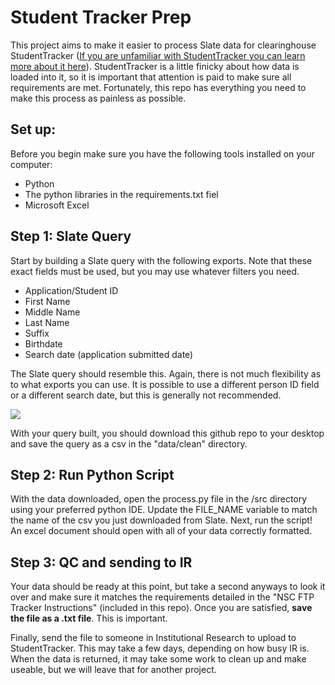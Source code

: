 # Student Tracker Prep
This project aims to make it easier to process Slate data for clearinghouse StudentTracker (<a href="https://www.studentclearinghouse.org/colleges/studenttracker/">If you are unfamiliar with StudentTracker you can learn more about it here</a>). StudentTracker is a little finicky about how data is loaded into it, so it is important that attention is paid to make sure all requirements are met. Fortunately, this repo has everything you need to make this process as painless as possible.

## Set up:
Before you begin make sure you have the following tools installed on your computer:
<ul>
  <li>Python</li>
  <li>The python libraries in the requirements.txt fiel</li>
  <li>Microsoft Excel</li>
</ul>

## Step 1: Slate Query
Start by building a Slate query with the following exports. Note that these exact fields must be used, but you may use whatever filters you need.

<ul>
  <li>Application/Student ID</li>
  <li>First Name</li>
  <li>Middle Name</li>
  <li>Last Name</li>
  <li>Suffix</li>
  <li>Birthdate</li> 
  <li>Search date (application submitted date)</li>
</ul>

The Slate query should resemble this. Again, there is not much flexibility as to what exports you can use. It is possible to use a different person ID field or a different search date, but this is generally not recommended.

<img src="https://github.com/thomasandr/StudentTrackerPrep/blob/main/assets/query.jpg">

With your query built, you should download this github repo to your desktop and save the query as a csv in the "data/clean" directory.

## Step 2: Run Python Script
With the data downloaded, open the process.py file in the /src directory using your preferred python IDE. Update the FILE_NAME variable to match the name of the csv you just downloaded from Slate. Next, run the script! An excel document should open with all of your data correctly formatted.

## Step 3: QC and sending to IR
Your data should be ready at this point, but take a second anyways to look it over and make sure it matches the requirements detailed in the "NSC FTP Tracker Instructions" (included in this repo). Once you are satisfied, <b>save the file as a .txt file</b>. This is important. 

Finally, send the file to someone in Institutional Research to upload to StudentTracker. This may take a few days, depending on how busy IR is. When the data is returned, it may take some work to clean up and make useable, but we will leave that for another project.
